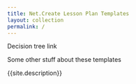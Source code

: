 ```yaml
---
title: Net.Create Lesson Plan Templates
layout: collection
permalink: /
---
```


Decision tree link

Some other stuff about these templates

{{site.description}}
